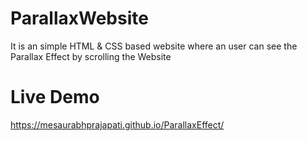 # ParallaxWebsite
It is an simple HTML &amp; CSS based website where an user can see the Parallax Effect by scrolling the Website
# Live Demo
https://mesaurabhprajapati.github.io/ParallaxEffect/
